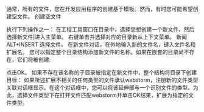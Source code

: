 通常，所有的文件，您在开发应用程序的创建基于模板。然而，有时您可能希望创建空文件。
创建空文件

执行下列操作之一：
在工程工具窗口在目录中，选择您想创建一个新文件，然后选择新文件|进入主菜单。
右键单击并选择对应的目录新从上下文菜单。
新闻ALT+INSERT
选择文件。
在新文件对话，在外地输入新的文件名，键入文件名和扩展名。
您可以指定整个目录结构添加新文件的名称。如果在嵌套的目录尚不存在，它们将被创建:


点击OK。
如果不存在该名称的子目录被指定在新文件中，整个结构将目录下创建目标：
如果所述扩展不相关的任何类型的文件承认webstorm，注册新的文件类型关联对话框显示。在这个对话框中，您可以将该延伸部与一个识别文件的类型。为此，选择文件类型下在打开文件匹配webstorm并单击OK结果，扩展为指定的文件类型。